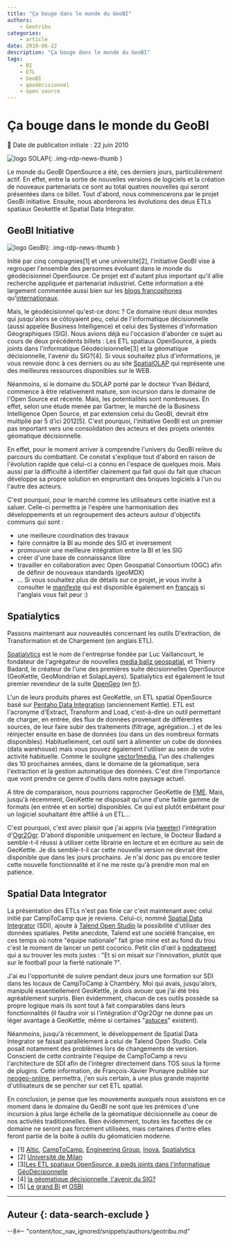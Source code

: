 ```yaml
---
title: "Ça bouge dans le monde du GeoBI"
authors:
    - Geotribu
categories:
    - article
date: 2010-06-22
description: "Ça bouge dans le monde du GeoBI"
tags:
    - BI
    - ETL
    - GeoBI
    - géodécisionnel
    - open source
---
```


# Ça bouge dans le monde du GeoBI

:calendar: Date de publication initiale : 22 juin 2010

![logo SOLAP](https://cdn.geotribu.fr/img/logos-icones/divers/solap.png "logo SOLAP"){: .img-rdp-news-thumb }

Le monde du GeoBI OpenSource a été, ces derniers jours, particulièrement actif. En effet, entre la sortie de nouvelles versions de logiciels et la création de nouveaux partenariats ce sont au total quatres nouvelles qui seront présentées dans ce billet. Tout d'abord, nous commencerons par le projet GeoBi initiative. Ensuite, nous aborderons les évolutions des deux ETLs spatiaux Geokettle et Spatial Data Integrator.

## GeoBI Initiative

![logo GeoBI](https://cdn.geotribu.fr/img/logos-icones/divers/GeoBI.png "logo GeoBI"){: .img-rdp-news-thumb }

Initié par cinq compagnies[1] et une université[2], l'initiative GeoBI vise à regrouper l'ensemble des personnes évoluant dans le monde du géodécisionnel OpenSource. Ce projet est d'autant plus important qu'il allie recherche appliquée et partenariat industriel. Cette information a été largement commentée aussi bien sur les [blogs francophones](http://www.osbi.fr/) qu'[internationaux](http://fabiodovidio.blogspot.com/2010/06/geobi-initiative-has-been-launched.html).

Mais, le géodécisionnel qu'est-ce donc ? Ce domaine réuni deux mondes qui jusqu'alors se côtoyaient peu, celui de l'informatique décisionnelle (aussi appelée Business Intelligence) et celui des Systèmes d'information Géographiques (SIG). Nous avions déjà eu l'occasion d'aborder ce sujet au cours de deux précédents billets : Les ETL spatiaux OpenSource, à pieds joints dans l'informatique Géodécisionnelle[3] et la géomatique décisionnelle, l'avenir du SIG?[4]. Si vous souhaitez plus d'informations, je vous renvoie donc à ces derniers ou au site [SpatialOLAP](http://spatialolap.scg.ulaval.ca/default.asp) qui représente une des meilleures ressources disponibles sur le WEB.

Néanmoins, si le domaine du SOLAP porté par le docteur Yvan Bédard, commence à être relativement mature, son incursion dans le domaine de l'Open Source est récente. Mais, les potentialités sont nombreuses. En effet, selon une étude menée par Gartner, le marché de la Business Intelligence Open Source, et par extension celui du GeoBI, devrait être multiplié par 5 d’ici 2012[5]. C'est pourquoi, l'initiative GeoBI est un premier pas important vers une consolidation des acteurs et des projets orientés géomatique décisionnelle.

En effet, pour le moment arriver à comprendre l'univers du GeoBI relève du parcours du combattant. Ce constat s'explique tout d'abord en raison de l'évolution rapide que celui-ci a connu en l'espace de quelques mois. Mais aussi par la difficulté à identifier clairement qui fait quoi du fait que chacun développe sa propre solution en empruntant des briques logiciels à l'un ou l'autre des acteurs.

C'est pourquoi, pour le marché comme les utilisateurs cette iniative est à saluer. Celle-ci permettra je l'espère une harmonisation des développements et un regroupement des acteurs autour d'objectifs communs qui sont :

* une meilleure coordination des travaux
* faire connaitre la BI au monde des SIG et inversement
* promouvoir une meilleure intégration entre la BI et les SIG
* créer d'une base de connaissance libre
* travailler en collaboration avec Open Geospatial Consortium (OGC) afin de définir de nouveaux standards (geoMDX)
* ...
Si vous souhaitez plus de détails sur ce projet, je vous invite à consulter le [manifeste](http://www.spagoworld.org/xwiki/bin/view/GeoBI/Manifesto) qui est disponible également en [français](http://www.osbi.fr/?p=1366) si l'anglais vous fait peur :)

## Spatialytics

Passons maintenant aux nouveautés concernant les outils D'extraction, de Transformation et de Chargement (en anglais ETL).

[Spatialytics](http://www.spatialytics.org/) est le nom de l'entreprise fondée par Luc Vaillancourt, le fondateur de l'agrégateur de nouvelles [media baliz geospatial](http://media.baliz-geospatial.com/), et Thierry Badard, le créateur de l'une des premières suite décisionnelles OpenSource (GeoKettle, GeoMondrian et SolapLayers). Spatialytics est également le tout premier revendeur de la suite [OpenGeo](http://blog.opengeo.org/2010/06/15/our-first-reseller/) (en [fr](http://www.spatialytics.com/fr/blogue/spatialytics-annonce-un-partenariat-avec-opengeo-pour-la-revente-de-la-opengeo-suite/?utm_source=twitterfeed&utm_medium=twitter)).

L'un de leurs produits phares est GeoKettle, un ETL spatial OpenSource basé sur [Pentaho Data Integration](http://www.neogeo-online.net/blog/archives/304/) (anciennement Kettle). ETL est l'acronyme d'Extract, Transform and Load, c'est-à-dire un outil permettant de charger, en entrée, des flux de données provenant de différentes sources, de leur faire subir des traitements (filtrage, agrégation...) et de les réinjecter ensuite en base de données (ou dans un des nombreux formats disponibles). Habituellement, cet outil sert à alimenter un cube de données (data warehouse) mais vous pouvez également l'utiliser au sein de votre activité habituelle. Comme le souligne [vector1media](http://vector1media.com/spatialsustain/how-will-the-geospatial-data-market-evolve-over-the-next-ten-years.html?utm_source=feedburner&utm_medium=feed&utm_campaign=Feed%3A+SpatialSustain+%28Spatial+Sustain%29), l'un des challenges des 10 prochaines années, dans le domaine de la géomatique, sera l'extraction et la gestion automatique des données. C'est dire l'importance que vont prendre ce genre d'outils dans notre paysage actuel.

A titre de comparaison, nous pourrions rapprocher GeoKettle de [FME](http://www.safe.com/). Mais, jusqu'à récemment, GeoKettle ne disposait qu'une d'une faible gamme de formats (en entrée et en sortie) disponibles. Ce qui est plutôt embêtant pour un logiciel souhaitant être affilié à un ETL...

C'est pourquoi, c'est avec plaisir que j'ai appris (via [tweeter](http://twitter.com/tbadard/status/16089334135)) l'intégration d'[Ogr2Ogr](http://www.gdal.org/ogr/). D'abord disponible uniquement en lecture, le Docteur Badard a semble-t-il réussi à utiliser cette librairie en lecture et en écriture au sein de GeoKettle. Je dis semble-t-il car cette nouvelle version ne devrait être disponible que dans les jours prochains. Je n'ai donc pas pu encore tester cette nouvelle fonctionnalité et il ne me reste qu'à prendre mon mal en patience.

## Spatial Data Integrator

La présentation des ETLs n'est pas finie car c'est maintenant avec celui initié par CampToCamp que je reviens. Celui-ci, nommé [Spatial Data Integrator](http://www.spatialdataintegrator.com/) (SDI), ajoute à [Talend Open Studio](http://fr.talend.com/index.php) la possibilité d'utiliser des données spatiales. Petite anecdote, Talend est une société française, en ces temps où notre "équipe nationale" fait grise mine est au fond du trou c'est le moment de lancer un petit cocorico. Petit clin d'œil à [nodeatweet](http://twitter.com/nodatweet/status/16459248822) qui a su trouver les mots justes : "Et si on misait sur l'innovation, plutôt que sur le football pour la fierté nationale ?".

J'ai eu l'opportunité de suivre pendant deux jours une formation sur SDI dans les locaux de CampToCamp à Chambéry. Moi qui avais, jusqu'alors, manipulé essentiellement GeoKettle, je dois avouer que j'ai été très agréablement surpris. Bien évidemment, chacun de ces outils possède sa propre logique mais ils sont tout à fait comparables dans leurs fonctionnalités (il faudra voir si l'intégration d'Ogr2Ogr ne donne pas un léger avantage à GeoKettle, même si certaines "[astuces](http://datagistips.blogspot.com/2009/12/one-simple-example-of-using-ogr.html)" existent).

Néanmoins, jusqu'à récemment, le développement de Spatial Data Integrator se faisait parallèlement à celui de Talend Open Studio. Cela posait notamment des problèmes lors de changements de version. Conscient de cette contrainte l'équipe de CampToCamp a revu l'architecture de SDI afin de l'intégrer directement dans TOS sous la forme de plugins. Cette information, de François-Xavier Prunayre publiée sur [neogeo-online](http://www.neogeo-online.net/blog/archives/304/), permettra, j'en suis certain, à une plus grande majorité d'utilisateurs de se pencher sur cet ETL spatial.

En conclusion, je pense que les mouvements auxquels nous assistons en ce moment dans le domaine du GeoBI ne sont que les prémices d'une incursion à plus large échelle de la géomatique décisionnelle au coeur de nos activités traditionnelles. Bien évidemment, toutes les facettes de ce domaine ne seront pas forcément utilisées, mais certaines d'entre elles feront partie de la boite à outils du géomaticien moderne.

* [1] [Altic](http://www.altic.org/), [CampToCamp](http://www.camptocamp.com/), [Engineering Group](http://www.eng.it/), [Inova](http://www.inovaos.it/), [Spatialytics](http://www.spatialytics.com/)
* [2] [Université de Milan](http://sesar.dti.unimi.it/)
* [3][Les ETL spatiaux OpenSource, à pieds joints dans l'informatique GéoDécisionnelle](http://www.geotribu.net/node/222)
* [4] [la géomatique décisionnelle, l'avenir du SIG?](http://www.geotribu.net/node/131)
* [5] [Le grand BI](http://www.legrandbi.com/2010/02/gartner-marche-bi-open-source/) et [OSBI](http://www.osbi.fr/?p=777)

----

## Auteur {: data-search-exclude }

--8<-- "content/toc_nav_ignored/snippets/authors/geotribu.md"
